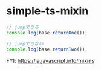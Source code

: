 # simple-ts-mixin

```js
// jumpできる
console.log(base.returnOne());

// jumpできない
console.log(base.returnTwo());
```

FYI: https://ja.javascript.info/mixins
